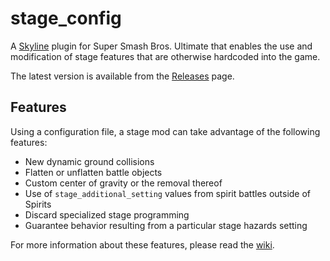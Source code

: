 # stage_config

A [Skyline](https://github.com/skyline-dev/skyline) plugin for Super Smash Bros. Ultimate that enables the use and modification of stage features that are otherwise hardcoded into the game.

The latest version is available from the [Releases](https://github.com/ThatNintendoNerd/stage_config/releases/latest) page.

## Features

Using a configuration file, a stage mod can take advantage of the following features:

- New dynamic ground collisions
- Flatten or unflatten battle objects
- Custom center of gravity or the removal thereof
- Use of `stage_additional_setting` values from spirit battles outside of Spirits
- Discard specialized stage programming
- Guarantee behavior resulting from a particular stage hazards setting

For more information about these features, please read the [wiki](https://github.com/ThatNintendoNerd/stage_config/wiki).
